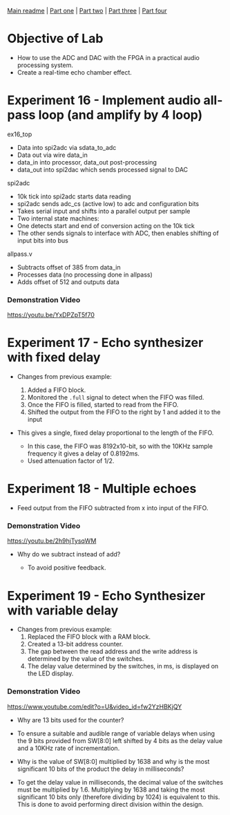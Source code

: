 [Main readme](../readme.MD) | [Part one](../part_1) | [Part two](../part_2) | [Part three](../part_3) | [Part four](../part_4)

# Objective of Lab

* How to use the ADC and DAC with the FPGA in a practical audio processing system.
* Create a real-time echo chamber effect.

# Experiment 16 - Implement audio all-pass loop (and amplify by 4 loop)

ex16_top
- Data into spi2adc via sdata_to_adc
- Data out via wire data_in
- data_in into processor, data_out post-processing
- data_out into spi2dac which sends processed signal to DAC

spi2adc
- 10k tick into spi2adc starts data reading
- spi2adc sends adc_cs (active low) to adc and configuration bits
- Takes serial input and shifts into a parallel output per sample
- Two internal state machines: 
- One detects start and end of conversion acting on the 10k tick
- The other sends signals to interface with ADC,
then enables shifting of input bits into bus

allpass.v
- Subtracts offset of 385 from data_in
- Processes data (no processing done in allpass)
- Adds offset of 512 and outputs data

### Demonstration Video
https://youtu.be/YxDPZpT5f70

# Experiment 17 - Echo synthesizer with fixed delay
* Changes from previous example:
  
  1. Added a FIFO block.
  2. Monitored the `.full` signal to detect when the FIFO was filled.
  3. Once the FIFO is filled, started to read from the FIFO.
  4. Shifted the output from the FIFO to the right by 1 and added it to the input

* This gives a single, fixed delay proportional to the length of the FIFO.
  
  * In this case, the FIFO was 8192x10-bit, so with the 10KHz sample frequency it gives a delay of 0.8192ms.
  * Used attenuation factor of 1/2.
  
# Experiment 18 - Multiple echoes
* Feed output from the FIFO subtracted from x into input of the FIFO.

### Demonstration Video
https://youtu.be/2h9hjTysqWM

* Why do we subtract instead of add?
  
  * To avoid positive feedback.

# Experiment 19 - Echo Synthesizer with variable delay
* Changes from previous example:
  1. Replaced the FIFO block with a RAM block.
  2. Created a 13-bit address counter.
  3. The gap between the read address and the write address is determined by the value of the switches.
  4. The delay value determined by the switches, in ms, is displayed on the LED display.
  
### Demonstration Video
https://www.youtube.com/edit?o=U&video_id=fw2YzHBKjQY

 * Why are 13 bits used for the counter?

  * To ensure a suitable and audible range of variable delays when using the 9 bits provided from SW[8:0] left shifted by 4 bits as the delay value and a 10KHz rate of incrementation.
  
 * Why is the value of SW[8:0] multiplied by 1638 and why is the most significant 10 bits of the product the delay in milliseconds?

  * To get the delay value in milliseconds, the decimal value of the switches must be multiplied by 1.6. Multiplying by 1638 and taking the most significant 10 bits only (therefore dividing by 1024) is equivalent to this. This is done to avoid performing direct division within the design.
  

  
